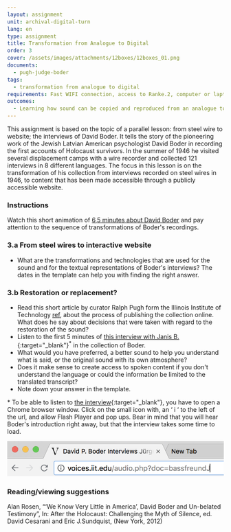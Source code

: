 ```yaml
---
layout: assignment
unit: archival-digital-turn
lang: en
type: assignment
title: Transformation from Analogue to Digital
order: 3
cover: /assets/images/attachments/12boxes/12boxes_01.png
documents:
  - pugh-judge-boder
tags:
  - transformation from analogue to digital
requirements: Fast WIFI connection, access to Ranke.2, computer or laptop, application on laptop or computer to view video,
outcomes:
  - Learning how sound can be copied and reproduced from an analogue to a digital carrier
---
```


This assignment is based on the topic of a parallel lesson: from steel wire to website; the interviews of David Boder. It tells the story of the pioneering work of the Jewish Latvian American psychologist David Boder in recording the first accounts of Holocaust survivors. In the summer of 1946 he visited several displacement camps with a wire recorder and collected 121 interviews in 8 different languages.
The focus in this lesson is on the transformation of his collection from interviews recorded on steel wires in 1946, to content that has been made accessible through a publicly accessible website.

<!-- more -->

<!-- briefing-student -->

### Instructions
<!-- section-contents -->

Watch this short animation of [6,5 minutes about David Boder](../boder/#c-clip.en) and pay attention to the sequence of transformations of Boder's recordings.

<!-- section -->

### 3.a From steel wires to interactive website
<!-- section-contents -->

- What are the transformations and technologies that are used for the sound and for the textual representations of Boder's interviews?
The dates in the template can help you with finding the right answer.

<!-- section -->

### 3.b Restoration or replacement?
<!-- section-contents -->

- Read this short article by curator Ralph Pugh form the Illinois Institute of Technology [ref](pugh-judge-boder), about the process of publishing the collection online. What does he say about decisions that were taken with regard to the restoration of the sound?
- Listen to the first 5 minutes of [this interview with Janis B.](http://voices.iit.edu/audio.php?doc=bJanis){:target="_blank"}<sup>*</sup> in the collection of Boder.
- What would you have preferred, a better sound to help you understand what is said, or the original sound with its own atmosphere?
- Does it make sense to create access to spoken content if you don't understand the language or could the information be limited to the translated transcript?
- Note down your answer in the template.

\* To be able to listen to [the interview](http://voices.iit.edu/audio.php?doc=bJanis){:target="_blank"}, you have to open a Chrome browser window. Click on the small icon with, an ‘ i ‘ to the left of the url, and allow Flash Player and pop ups. Bear in mind that you will hear Boder's introduction right away, but that the interview takes some time to load.

![chrome-address-bar.png](../../assets/images/chrome-address-bar.png)

<!-- section -->

### Reading/viewing suggestions
<!-- section-contents -->

Alan Rosen, “‘We Know Very Little in America’, David Boder and Un-belated Testimony”, In: After the Holocaust: Challenging the Myth of Silence, ed. David Cesarani and Eric J.Sundquist, (New York, 2012)

<!-- briefing-teacher -->
